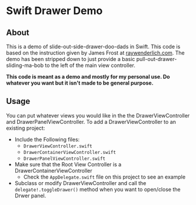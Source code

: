 Swift Drawer Demo
=================

## About
This is a demo of slide-out-side-drawer-doo-dads in Swift.
This code is based on the instruction given by James Frost at [raywenderlich.com](http://www.raywenderlich.com/78568/create-slide-out-navigation-panel-swift).
The demo has been stripped down to just provide a basic pull-out-drawer-sliding-ma-bob to the left of the main view controller.

**This code is meant as a demo and mostly for my personal use. Do whatever you want but it isn't made to be general purpose.**

## Usage
You can put whatever views you would like in the the DrawerViewController and DrawerPanelViewController. 
To add a DrawerViewController to an existing project:
 * Include the Following files:
   * `DrawerViewController.swift`
   * `DrawerContainerViewController.swift`
   * `DrawerPanelViewController.swift` 
 * Make sure that the Root View Controller is a DrawerContainerViewController
   * Check the `AppDelegate.swift` file on this project to see an example
 * Subclass or modify DrawerViewController and call the `delegate!.toggleDrawer()` method when you want to open/close the Drwer panel.
